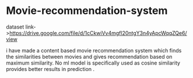 # Movie-recommendation-system
dataset link->https://drive.google.com/file/d/1cCkwiVv4mgfl20ntgY3n4yApcWqqZQe6/view

i have made a content based movie recommendation system which finds the similarities between movies and  gives recommendation based on maximum similarity.
No ml model is specifically used as cosine similarity provides better results in prediction .
